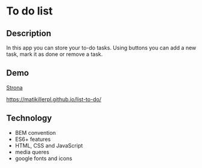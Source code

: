 # To do list

## Description
In this app you can store your to-do tasks. Using buttons you can add a new task, mark it as done or remove a task.

## Demo
<a href="https://matikillerpl.github.io/list-to-do/" rel="nofollow">Strona</a>

<a href="https://matikillerpl.github.io/list-to-do/" rel="nofollow">https://matikillerpl.github.io/list-to-do/</a>
## Technology
- BEM convention
- ES6+ features
- HTML, CSS and JavaScript
- media queres
- google fonts and icons 
